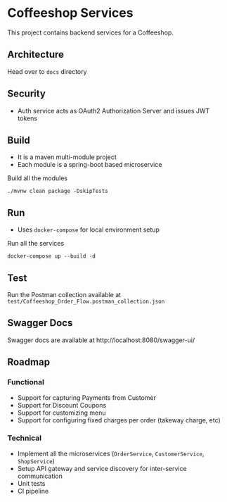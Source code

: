 # Coffeeshop Services

This project contains backend services for a Coffeeshop. 

## Architecture

Head over to `docs` directory
  
## Security

- Auth service acts as OAuth2 Authorization Server and issues JWT tokens

## Build

- It is a maven multi-module project
- Each module is a spring-boot based microservice

Build all the modules
```
./mvnw clean package -DskipTests
```

## Run

- Uses `docker-compose` for local environment setup

Run all the services
```
docker-compose up --build -d
```

## Test

Run the Postman collection available at `test/Coffeeshop_Order_Flow.postman_collection.json`

## Swagger Docs

Swagger docs are available at http://localhost:8080/swagger-ui/

## Roadmap

### Functional

- Support for capturing Payments from Customer
- Support for Discount Coupons
- Support for customizing menu
- Support for configuring fixed charges per order (takeway charge, etc)

### Technical
- Implement all the microservices (`OrderService`, `CustomerService`, `ShopService`)
- Setup API gateway and service discovery for inter-service communication
- Unit tests
- CI pipeline
